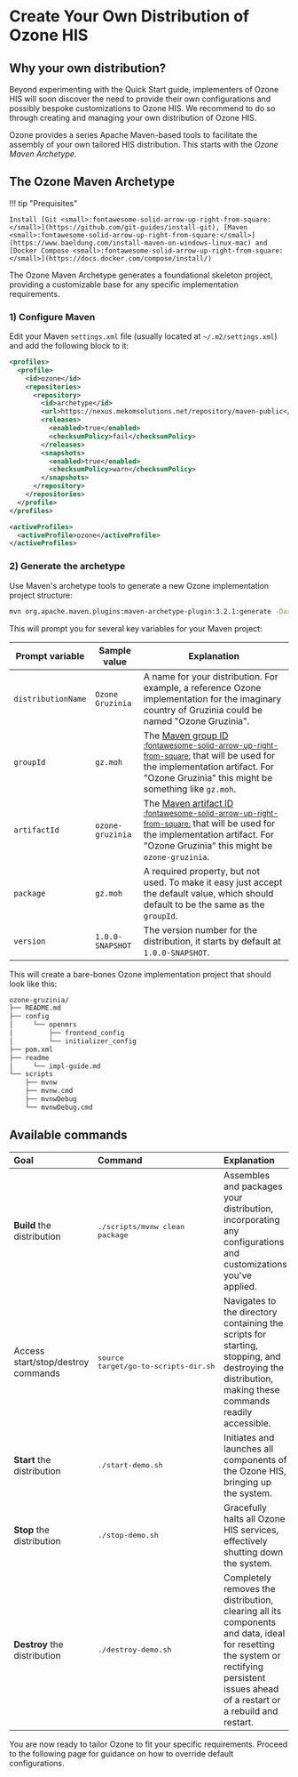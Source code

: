 # Create Your Own Distribution of Ozone HIS

## Why your own distribution?

Beyond experimenting with the Quick Start guide, implementers of Ozone HIS will soon discover the need to provide their own configurations and possibly bespoke customizations to Ozone HIS. We recommend to do so through creating and managing your own distribution of Ozone HIS.

Ozone provides a series Apache Maven-based tools to facilitate the assembly of your own tailored HIS distribution. This starts with the _Ozone Maven Archetype_.

## The Ozone Maven Archetype

!!! tip "Prequisites"

    Install [Git <small>:fontawesome-solid-arrow-up-right-from-square:</small>](https://github.com/git-guides/install-git), [Maven <small>:fontawesome-solid-arrow-up-right-from-square:</small>](https://www.baeldung.com/install-maven-on-windows-linux-mac) and [Docker Compose <small>:fontawesome-solid-arrow-up-right-from-square:</small>](https://docs.docker.com/compose/install/)

The Ozone Maven Archetype generates a foundational skeleton project, providing a customizable base for any specific implementation requirements.

### 1) Configure Maven

Edit your Maven `settings.xml` file (usually located at `~/.m2/settings.xml`) and add the following block to it:
```xml
<profiles>
  <profile>
    <id>ozone</id>
    <repositories>
      <repository>
        <id>archetype</id>
        <url>https://nexus.mekomsolutions.net/repository/maven-public</url>
        <releases>
          <enabled>true</enabled>
          <checksumPolicy>fail</checksumPolicy>
        </releases>
        <snapshots>
          <enabled>true</enabled>
          <checksumPolicy>warn</checksumPolicy>
        </snapshots>
      </repository>
    </repositories>
  </profile>
</profiles>

<activeProfiles>
  <activeProfile>ozone</activeProfile>
</activeProfiles>
```

### 2) Generate the archetype

Use Maven's archetype tools to generate a new Ozone implementation project structure:

```bash
mvn org.apache.maven.plugins:maven-archetype-plugin:3.2.1:generate -DarchetypeArtifactId=maven-archetype -DarchetypeGroupId=com.ozonehis 
```

This will prompt you for several key variables for your Maven project:

| Prompt variable    | Sample value     | Explanation                                                                                                                                                                                             |
|--------------------|------------------|---------------------------------------------------------------------------------------------------------------------------------------------------------------------------------------------------------|
| `distributionName` | `Ozone Gruzinia` | A name for your distribution. For example, a reference Ozone implementation for the imaginary country of Gruzinia could be named "Ozone Gruzinia".                                                      |
| `groupId`          | `gz.moh`         | The [Maven group ID <small>:fontawesome-solid-arrow-up-right-from-square:</small>](https://maven.apache.org/guides/mini/guide-naming-conventions.html) that will be used for the implementation artifact. For "Ozone Gruzinia" this might be something like `gz.moh`. |
| `artifactId`       | `ozone-gruzinia` | The [Maven artifact ID <small>:fontawesome-solid-arrow-up-right-from-square:</small>](https://maven.apache.org/guides/mini/guide-naming-conventions.html) that will be used for the implementation artifact. For "Ozone Gruzinia" this might be `ozone-gruzinia`.     |
| `package`          | `gz.moh`         | A required property, but not used. To make it easy just accept the default value, which should default to be the same as the `groupId`.                                                                 |
| `version`          | `1.0.0-SNAPSHOT` | The version number for the distribution, it starts by default at `1.0.0-SNAPSHOT`.                                                                                                                      |


This will create a bare-bones Ozone implementation project that should look like this:
```bash
ozone-gruzinia/
├── README.md
├── config
│     └── openmrs
│         ├── frontend_config
│         └── initializer_config
├── pom.xml
├── readme
│     └── impl-guide.md
└── scripts
    ├── mvnw
    ├── mvnw.cmd
    ├── mvnwDebug
    └── mvnwDebug.cmd
```

## Available commands

|Goal|Command|Explanation|
|:----|:----|:----|
|**Build** the distribution|<pre>./scripts/mvnw clean package</pre>|Assembles and packages your distribution, incorporating any configurations and customizations you've applied.|
|Access start/stop/destroy commands|<pre>source target/go-to-scripts-dir.sh</pre>|Navigates to the directory containing the scripts for starting, stopping, and destroying the distribution, making these commands readily accessible.|
|**Start** the distribution|<pre>./start-demo.sh</pre>|Initiates and launches all components of the Ozone HIS, bringing up the system.|
|**Stop** the distribution|<pre>./stop-demo.sh</pre>|Gracefully halts all Ozone HIS services, effectively shutting down the system.|
|**Destroy** the distribution|<pre>./destroy-demo.sh</pre>|Completely removes the distribution, clearing all its components and data, ideal for resetting the system or rectifying persistent issues ahead of a restart or a rebuild and restart.|

You are now ready to tailor Ozone to fit your specific requirements. Proceed to the following page for guidance on how to override default configurations.
